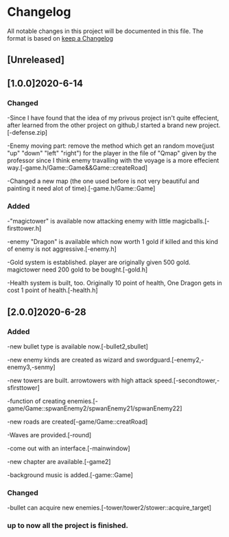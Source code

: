 # Changelog
All notable changes in this project will be documented in this file.
The format is based on [keep a Changelog](https://keepachangelog.com/en/1.0.0)

## [Unreleased]

## [1.0.0]2020-6-14
### Changed
-Since I have found that the idea of my privous project isn't quite effecient, after learned from the other project on github,I started a brand new project.[-defense.zip]

-Enemy moving part: remove the method which get an random move(just "up" "down" "left" "right") for the player in the file of
"Qmap" given by the professor since I think enemy travalling with the voyage is a more effecient way.[-game.h/Game::Game&&Game::createRoad]

-Changed a new map (the one used before is not very beautiful and painting it need alot of time).[-game.h/Game::Game]

### Added
-"magictower" is available now attacking enemy with little magicballs.[-firsttower.h]

-enemy "Dragon" is available which now worth 1 gold if killed and this kind of enemy is not aggressive.[-enemy.h]

-Gold system is established. player are originally given 500 gold. magictower need 200 gold to be bought.[-gold.h]

-Health system is built, too. Originally 10 point of health, One Dragon gets in cost 1 point of health.[-health.h]

## [2.0.0]2020-6-28
### Added
-new bullet type is available now.[-bullet2,sbullet]

-new enemy kinds are created as wizard and swordguard.[-enemy2,-enemy3,-senmy]

-new towers are built. arrowtowers with high attack speed.[-secondtower,-sfirsttower]

-function of creating enemies.[-game/Game::spwanEnemy2/spwanEnemy21/spwanEnemy22]

-new roads are created[-game/Game::creatRoad]

-Waves are provided.[-round]

-come out with an interface.[-mainwindow]

-new chapter are available.[-game2]

-background music is added.[-game::Game]

### Changed
-bullet can acquire new enemies.[-tower/tower2/stower::acquire_target]



### up to now all the project is finished.
